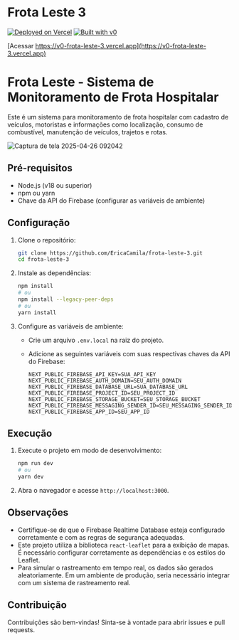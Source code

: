 # Frota Leste 3

[![Deployed on Vercel](https://img.shields.io/badge/Deployed%20on-Vercel-black?style=for-the-badge&logo=vercel)](https://vercel.com/ericamila02-gmailcoms-projects/v0-frota-leste-3)
[![Built with v0](https://img.shields.io/badge/Built%20with-v0.dev-black?style=for-the-badge)](https://v0.dev/chat/projects/U8VxdFHRcnv)

[Acessar https://v0-frota-leste-3.vercel.app](https://v0-frota-leste-3.vercel.app)

# Frota Leste - Sistema de Monitoramento de Frota Hospitalar

Este é um sistema para monitoramento de frota hospitalar com cadastro de veículos, motoristas e informações como localização, consumo de combustível, manutenção de veículos, trajetos e rotas.

![Captura de tela 2025-04-26 092042](https://github.com/user-attachments/assets/23f44b50-8bce-4774-8efe-62b845f999de)


## Pré-requisitos

*   Node.js (v18 ou superior)
*   npm ou yarn
*   Chave da API do Firebase (configurar as variáveis de ambiente)

## Configuração

1.  Clone o repositório:

    ```bash
    git clone https://github.com/EricaCamila/frota-leste-3.git
    cd frota-leste-3    
    ```

2.  Instale as dependências:

    ```bash
    npm install
    # ou
    npm install --legacy-peer-deps
    # ou
    yarn install
    ```

3.  Configure as variáveis de ambiente:

    *   Crie um arquivo `.env.local` na raiz do projeto.
    *   Adicione as seguintes variáveis com suas respectivas chaves da API do Firebase:

        ```
        NEXT_PUBLIC_FIREBASE_API_KEY=SUA_API_KEY
        NEXT_PUBLIC_FIREBASE_AUTH_DOMAIN=SEU_AUTH_DOMAIN
        NEXT_PUBLIC_FIREBASE_DATABASE_URL=SUA_DATABASE_URL
        NEXT_PUBLIC_FIREBASE_PROJECT_ID=SEU_PROJECT_ID
        NEXT_PUBLIC_FIREBASE_STORAGE_BUCKET=SEU_STORAGE_BUCKET
        NEXT_PUBLIC_FIREBASE_MESSAGING_SENDER_ID=SEU_MESSAGING_SENDER_ID
        NEXT_PUBLIC_FIREBASE_APP_ID=SEU_APP_ID
        ```

## Execução

1.  Execute o projeto em modo de desenvolvimento:

    ```bash
    npm run dev
    # ou
    yarn dev
    ```

2.  Abra o navegador e acesse `http://localhost:3000`.

## Observações

*   Certifique-se de que o Firebase Realtime Database esteja configurado corretamente e com as regras de segurança adequadas.
*   Este projeto utiliza a biblioteca `react-leaflet` para a exibição de mapas. É necessário configurar corretamente as dependências e os estilos do Leaflet.
*   Para simular o rastreamento em tempo real, os dados são gerados aleatoriamente. Em um ambiente de produção, seria necessário integrar com um sistema de rastreamento real.

## Contribuição

Contribuições são bem-vindas! Sinta-se à vontade para abrir issues e pull requests.
